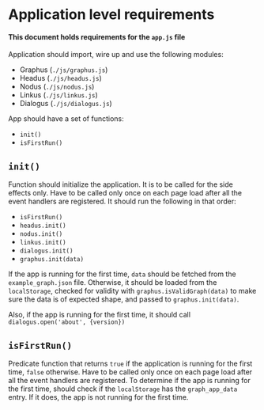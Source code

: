 # Application level requirements

#### This document holds requirements for the `app.js` file

Application should import, wire up and use the following modules:

- Graphus (`./js/graphus.js`)
- Headus (`./js/headus.js`)
- Nodus (`./js/nodus.js`)
- Linkus (`./js/linkus.js`)
- Dialogus (`./js/dialogus.js`)

App should have a set of functions:

- `init()`
- `isFirstRun()`
  

## `init()`

Function should initialize the application. It is to be called for the side effects only. Have to be called only once on each page load after all the event handlers are registered. It should run the following in that order:

- `isFirstRun()`
- `headus.init()`
- `nodus.init()`
- `linkus.init()`
- `dialogus.init()`
- `graphus.init(data)`

If the app is running for the first time, `data` should be fetched from the `example_graph.json` file. Otherwise, it should be loaded from the `localStorage`, checked for validity with `graphus.isValidGraph(data)` to make sure the data is of expected shape, and passed to `graphus.init(data)`.

Also, if the app is running for the first time, it should call `dialogus.open('about', {version})`

## `isFirstRun()`

Predicate function that returns `true` if the application is running for the first time, `false` otherwise. Have to be called only once on each page load after all the event handlers are registered. To determine if the app is running for the first time, should check if the `localStorage` has the `graph_app_data` entry. If it does, the app is not running for the first time.
